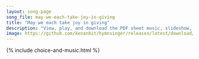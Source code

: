 ```yaml
---
layout: song-page
song_file: may-we-each-take-joy-in-giving
title: "May we each take joy in giving"
description: "View, play, and download the PDF sheet music, slideshow, and audio. Lyrics: May we each take joy in giving with a spirit large and free to our neighbors and the strangers, give as has been given me ... english secular 4part chords"
image: https://github.com/kenanbit/hymnsinger/releases/latest/download/may-we-each-take-joy-in-giving-trad.png
---
```


{% include choice-and-music.html %}
